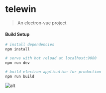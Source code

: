 # telewin

> An electron-vue project

#### Build Setup

``` bash
# install dependencies
npm install

# serve with hot reload at localhost:9080
npm run dev

# build electron application for production
npm run build


```

![alt](https://i.imgur.com/ZnOPmGu.gif)
